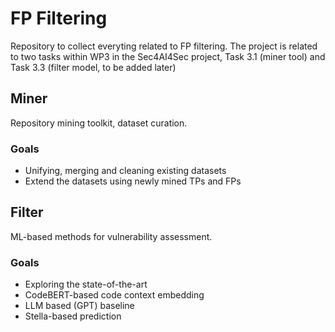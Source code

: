# FP Filtering

Repository to collect everyting related to FP filtering. The project is related to two tasks within WP3 in the Sec4AI4Sec project, Task 3.1 (miner tool) and Task 3.3 (filter model, to be added later)

## Miner

Repository mining toolkit, dataset curation.

### Goals

- Unifying, merging and cleaning existing datasets
- Extend the datasets using newly mined TPs and FPs

## Filter

ML-based methods for vulnerability assessment.

### Goals

- Exploring the state-of-the-art
- CodeBERT-based code context embedding
- LLM based (GPT) baseline 
- Stella-based prediction